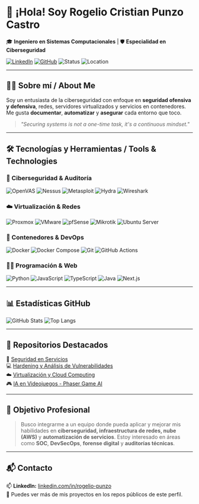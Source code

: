 # 👋 ¡Hola! Soy Rogelio Cristian Punzo Castro  
🎓 **Ingeniero en Sistemas Computacionales** | 🛡️ **Especialidad en Ciberseguridad**

[![LinkedIn](https://img.shields.io/badge/LinkedIn-blue?logo=linkedin&style=flat-square)](www.linkedin.com/in/rcpc00)
[![GitHub](https://img.shields.io/badge/GitHub-Perfil-181717?logo=github&style=flat-square)](https://github.com/Rogilio)
![Status](https://img.shields.io/badge/Estatus-Disponible_para_prácticas-green?style=flat-square)
![Location](https://img.shields.io/badge/Ubicación-México-lightgrey?style=flat-square)

---

## 🧑‍💻 Sobre mí / About Me

Soy un entusiasta de la ciberseguridad con enfoque en **seguridad ofensiva y defensiva**, redes, servidores virtualizados y servicios en contenedores.  
Me gusta **documentar**, **automatizar** y **asegurar** cada entorno que toco.

> *"Securing systems is not a one-time task, it's a continuous mindset."*

---

## 🛠️ Tecnologías y Herramientas / Tools & Technologies

### 🔐 Ciberseguridad & Auditoría
![OpenVAS](https://img.shields.io/badge/OpenVAS-008000?style=flat&logo=gnuprivacyguard&logoColor=white)
![Nessus](https://img.shields.io/badge/Nessus-1f1f1f?style=flat&logoColor=white)
![Metasploit](https://img.shields.io/badge/Metasploit-430098?style=flat)
![Hydra](https://img.shields.io/badge/Hydra-444444?style=flat)
![Wireshark](https://img.shields.io/badge/Wireshark-1679A7?style=flat&logo=wireshark&logoColor=white)

### ☁️ Virtualización & Redes
![Proxmox](https://img.shields.io/badge/Proxmox-E57000?style=flat)
![VMware](https://img.shields.io/badge/VMware-607078?style=flat&logo=vmware&logoColor=white)
![pfSense](https://img.shields.io/badge/pfSense-233C79?style=flat)
![Mikrotik](https://img.shields.io/badge/Mikrotik-800000?style=flat)
![Ubuntu Server](https://img.shields.io/badge/Ubuntu-Server-E95420?logo=ubuntu&logoColor=white&style=flat)

### 🐳 Contenedores & DevOps
![Docker](https://img.shields.io/badge/Docker-2496ED?logo=docker&logoColor=white&style=flat)
![Docker Compose](https://img.shields.io/badge/Compose-1488C6?style=flat)
![Git](https://img.shields.io/badge/Git-F05032?logo=git&logoColor=white&style=flat)
![GitHub Actions](https://img.shields.io/badge/GitHub_Actions-2088FF?logo=githubactions&logoColor=white&style=flat)

### 🧑‍💻 Programación & Web
![Python](https://img.shields.io/badge/Python-3776AB?logo=python&logoColor=white&style=flat)
![JavaScript](https://img.shields.io/badge/JavaScript-F7DF1E?logo=javascript&logoColor=black&style=flat)
![TypeScript](https://img.shields.io/badge/TypeScript-007ACC?logo=typescript&logoColor=white&style=flat)
![Java](https://img.shields.io/badge/Java-007396?logo=java&logoColor=white&style=flat)
![Next.js](https://img.shields.io/badge/Next.js-000000?logo=nextdotjs&logoColor=white&style=flat)

---

## 📊 Estadísticas GitHub

![GitHub Stats](https://github-readme-stats.vercel.app/api?username=Rogilio&show_icons=true&theme=radical&hide_title=false&hide_border=true)
![Top Langs](https://github-readme-stats.vercel.app/api/top-langs/?username=Rogilio&layout=compact&theme=radical&hide_border=true)

---

## 📂 Repositorios Destacados

🔐 [Seguridad en Servicios](https://github.com/Rogilio/SeguridadServicios)  
💻 [Hardening y Análisis de Vulnerabilidades](https://github.com/Rogilio/Hardening)  
☁️ [Virtualización y Cloud Computing](https://github.com/Rogilio/CloudComputin)  
🎮 [IA en Videojuegos - Phaser Game AI](https://github.com/Rogilio/IA-2025)

---

## 🎯 Objetivo Profesional

> Busco integrarme a un equipo donde pueda aplicar y mejorar mis habilidades en **ciberseguridad, infraestructura de redes, nube (AWS)** y **automatización de servicios**. Estoy interesado en áreas como **SOC**, **DevSecOps**, **forense digital** y **auditorías técnicas**.

---

## 📬 Contacto

📫 **LinkedIn:** [linkedin.com/in/rogelio-punzo](www.linkedin.com/in/rcpc00)  
📁 Puedes ver más de mis proyectos en los repos públicos de este perfil.  
